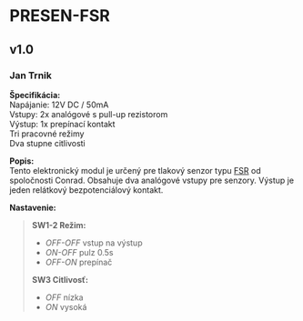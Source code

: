 # PRESEN-FSR
## v1.0
### Jan Trnik

**Špecifikácia:**  
Napájanie: 12V DC / 50mA  
Vstupy: 2x analógové s pull-up rezistorom  
Výstup: 1x prepínací kontakt  
Tri pracovné režimy  
Dva stupne citlivosti

**Popis:**  
Tento elektronický modul je určený pre tlakový senzor typu [FSR](https://www.conrad.sk/senzor-tlaku-fsr-408.k503372) od spoločnosti Conrad. Obsahuje dva analógové vstupy pre senzory. Výstup je jeden relátkový bezpotenciálový kontakt. 

**Nastavenie:**
>
>**SW1-2 Režim:**
>- *OFF-OFF* vstup na výstup
>- *ON-OFF* pulz 0.5s
>- *OFF-ON* prepínač  
>
>**SW3 Citlivosť:**
>- *OFF* nízka  
>- *ON* vysoká  
